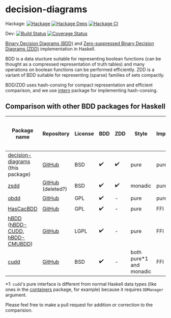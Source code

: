 # decision-diagrams

Hackage:
[![Hackage](https://img.shields.io/hackage/v/decision-diagrams.svg)](https://hackage.haskell.org/package/decision-diagrams)
[![Hackage Deps](https://img.shields.io/hackage-deps/v/decision-diagrams.svg)](https://packdeps.haskellers.com/feed?needle=decision-diagrams)
[![Hackage CI](https://matrix.hackage.haskell.org/api/v2/packages/decision-diagrams/badge)](https://matrix.hackage.haskell.org/#/package/decision-diagrams)

Dev:
[![Build Status](https://github.com/msakai/haskell-decision-diagrams/actions/workflows/build.yaml/badge.svg)](https://github.com/msakai/haskell-decision-diagrams/actions/workflows/build.yaml)
[![Coverage Status](https://coveralls.io/repos/msakai/haskell-decision-diagrams/badge.svg)](https://coveralls.io/r/msakai/haskell-decision-diagrams)

[Binary Decision Diagrams (BDD)](https://en.wikipedia.org/wiki/Binary_decision_diagram) and [Zero-suppressed Binary Decision Diagrams (ZDD)](https://en.wikipedia.org/wiki/Zero-suppressed_decision_diagram) implementation in Haskell.

BDD is a data stucture suitable for representing boolean functions (can be thought as a compressed representation of truth tables) and many operations on boolean functions can be performed efficiently.  ZDD is a variant of BDD suitable for representing (sparse) families of sets compactly.

BDD/ZDD uses hash-consing for compact representation and efficient comparison, and we use [intern](https://hackage.haskell.org/package/intern) package for implementing hash-consing.

## Comparison with other BDD packages for Haskell

|Package name|Repository|License|BDD|ZDD|Style|Implementation|Hash-consing / Fast equality test|Dynamic variable reordering|
|------------|----------|-------|---|---|-----|--------------|---------------------------------|---------------------------|
|[decision-diagrams](https://hackage.haskell.org/package/decision-diagrams) (this package)|[GitHub](https://github.com/msakai/haskell-decision-diagrams/)|BSD|✔️|✔️|pure|pure Haskell|✔️|-|
|[zsdd](https://hackage.haskell.org/package/zsdd)|[GitHub](https://github.com/eddiejones2108/decision-diagrams) (deleted?)|BSD|✔️|✔️|monadic|pure Haskell|✔️|-|
|[obdd](https://hackage.haskell.org/package/obdd)|[GitHub](https://github.com/jwaldmann/haskell-obdd)|GPL|✔️|-|pure|pure Haskell|-|-|
|[HasCacBDD](https://hackage.haskell.org/package/HasCacBDD)|[GitHub](https://github.com/m4lvin/HasCacBDD)|GPL|✔️|-|pure|FFI|✔️|-|
|[hBDD](https://hackage.haskell.org/package/hBDD) ([hBDD-CUDD](https://hackage.haskell.org/package/hBDD-CUDD), [hBDD-CMUBDD](https://hackage.haskell.org/package/hBDD-CMUBDD))|[GitHub](https://github.com/peteg/hBDD)|LGPL|✔️|-|pure|FFI|✔️|✔️|
|[cudd](https://hackage.haskell.org/package/cudd)|[GitHub](https://github.com/adamwalker/haskell_cudd)|BSD|✔️|-|both pure\*1 and monadic|FFI|✔️|✔️|

\*1: `cudd`'s pure interface is different from normal Haskell data types (like ones in the [containers](https://hackage.haskell.org/package/containers) package, for example) because it requires `DDManager` argument.

Please feel free to make a pull request for addition or correction to the comparision.
